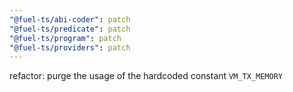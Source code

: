 ```yaml
---
"@fuel-ts/abi-coder": patch
"@fuel-ts/predicate": patch
"@fuel-ts/program": patch
"@fuel-ts/providers": patch
---
```


refactor: purge the usage of the hardcoded constant `VM_TX_MEMORY`
